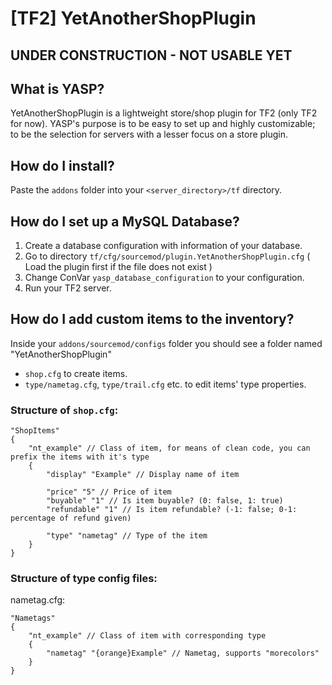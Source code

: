 # [TF2] YetAnotherShopPlugin

## UNDER CONSTRUCTION - NOT USABLE YET

## What is YASP?
YetAnotherShopPlugin is a lightweight store/shop plugin for TF2 (only TF2 for now). YASP's purpose is to be easy to set up and highly customizable; to be the selection for servers with a lesser focus on a store plugin.

## How do I install?
Paste the `addons` folder into your `<server_directory>/tf` directory.

## How do I set up a MySQL Database?
  1. Create a database configuration with information of your database.
  2. Go to directory `tf/cfg/sourcemod/plugin.YetAnotherShopPlugin.cfg` ( Load the plugin first if the file does not exist )
  3. Change ConVar `yasp_database_configuration` to your configuration.
  4. Run your TF2 server.

## How do I add custom items to the inventory?
Inside your `addons/sourcemod/configs` folder you should see a folder named "YetAnotherShopPlugin"
  - `shop.cfg` to create items.
  - `type/nametag.cfg`, `type/trail.cfg` etc. to edit items' type properties.

### Structure of `shop.cfg`:
```
"ShopItems"
{
    "nt_example" // Class of item, for means of clean code, you can prefix the items with it's type
    {
        "display" "Example" // Display name of item

        "price" "5" // Price of item
        "buyable" "1" // Is item buyable? (0: false, 1: true)
        "refundable" "1" // Is item refundable? (-1: false; 0-1: percentage of refund given)

        "type" "nametag" // Type of the item
    }
}
```

### Structure of type config files:
nametag.cfg:
```
"Nametags"
{
    "nt_example" // Class of item with corresponding type
    {
        "nametag" "{orange}Example" // Nametag, supports "morecolors"
    }
}
```
